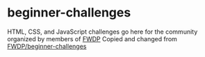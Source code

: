 # beginner-challenges
HTML, CSS, and JavaScript challenges go here for the community organized by members of [FWDP](https://github.com/FWDP)
Copied and changed from [FWDP/beginner-challenges](https://github.com/FWDP/beginner-challenges)

